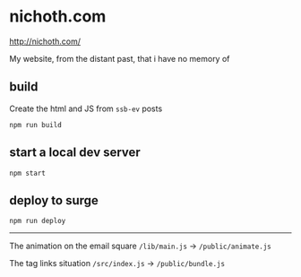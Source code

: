 # nichoth.com

http://nichoth.com/

My website, from the distant past, that i have no memory of

## build
Create the html and JS from `ssb-ev` posts
```
npm run build
```

## start a local dev server
```
npm start
```

## deploy to surge
```
npm run deploy
```
--------------------------------------------

The animation on the email square
`/lib/main.js` -> `/public/animate.js`

The tag links situation
`/src/index.js` -> `/public/bundle.js`




